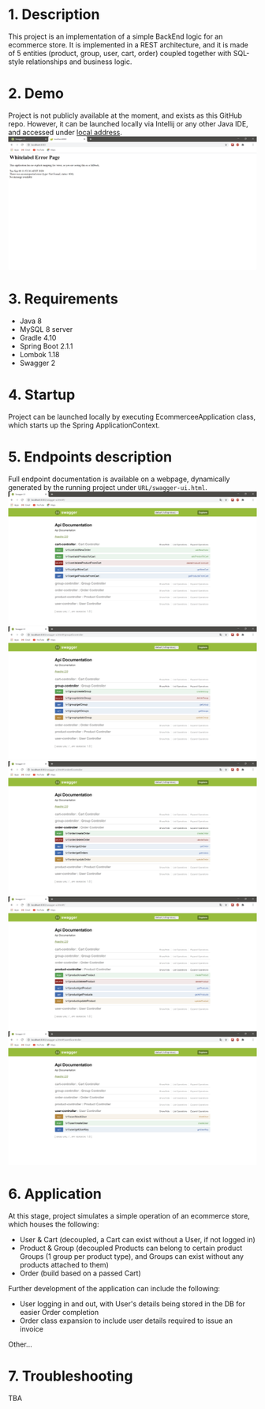 # 1. Description

This project is an implementation of a simple BackEnd logic for an ecommerce store. 
It is implemented in a REST architecture, and it is made of 5 entities (product, group, user, cart, order) 
coupled together with SQL-style relationships and business logic.

# 2. Demo

Project is not publicly available at the moment, and exists as this GitHub repo. However, it can be launched locally via Intellij
or any other Java IDE, and accessed under [local address](http://localhost:8080).
![alt Landing Page](./docs/landing_page.png)

# 3. Requirements

- Java 8
- MySQL 8 server
- Gradle 4.10
- Spring Boot 2.1.1
- Lombok 1.18
- Swagger 2

# 4. Startup

Project can be launched locally by executing EcommerceeApplication class, which starts up the Spring ApplicationContext.

# 5. Endpoints description

Full endpoint documentation is available on a webpage, dynamically generated by the running project under `URL/swagger-ui.html`.
![alt CartController API](./docs/cart_controller_api_documentation.png "CartController API")
![alt GroupController API](./docs/group_controller_api_documentation.png "GroupController API")
![alt OrderController API](./docs/order_controller_api_documentation.png "OrderController API")
![alt ProductController API](./docs/product_controller_api_documentation.png "ProductController API")
![alt UserController API](./docs/user_controller_api_documentation.png "UserController API")

# 6. Application

At this stage, project simulates a simple operation of an ecommerce store, which houses the following:
- User & Cart (decoupled, a Cart can exist without a User, if not logged in)
- Product & Group (decoupled Products can belong to certain product Groups (1 group per product type), 
and Groups can exist without any products attached to them)
- Order (build based on a passed Cart)

Further development of the application can include the following:
- User logging in and out, with User's details being stored in the DB for easier Order completion
- Order class expansion to include user details required to issue an invoice

Other...

# 7. Troubleshooting

TBA